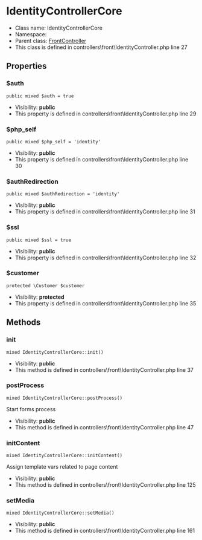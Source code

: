IdentityControllerCore
===============






* Class name: IdentityControllerCore
* Namespace: 
* Parent class: [FrontController](FrontControllerCore)
* This class is defined in controllers\front\IdentityController.php line 27





Properties
----------


### $auth

    public mixed $auth = true





* Visibility: **public**
* This property is defined in controllers\front\IdentityController.php line 29


### $php_self

    public mixed $php_self = 'identity'





* Visibility: **public**
* This property is defined in controllers\front\IdentityController.php line 30


### $authRedirection

    public mixed $authRedirection = 'identity'





* Visibility: **public**
* This property is defined in controllers\front\IdentityController.php line 31


### $ssl

    public mixed $ssl = true





* Visibility: **public**
* This property is defined in controllers\front\IdentityController.php line 32


### $customer

    protected \Customer $customer





* Visibility: **protected**
* This property is defined in controllers\front\IdentityController.php line 35


Methods
-------


### init

    mixed IdentityControllerCore::init()





* Visibility: **public**
* This method is defined in controllers\front\IdentityController.php line 37




### postProcess

    mixed IdentityControllerCore::postProcess()

Start forms process



* Visibility: **public**
* This method is defined in controllers\front\IdentityController.php line 47




### initContent

    mixed IdentityControllerCore::initContent()

Assign template vars related to page content



* Visibility: **public**
* This method is defined in controllers\front\IdentityController.php line 125




### setMedia

    mixed IdentityControllerCore::setMedia()





* Visibility: **public**
* This method is defined in controllers\front\IdentityController.php line 161



